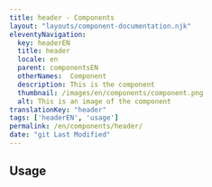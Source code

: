 ```yaml
---
title: header - Components
layout: "layouts/component-documentation.njk"
eleventyNavigation:
  key: headerEN
  title: header
  locale: en
  parent: componentsEN
  otherNames:  Component
  description: This is the component
  thumbnail: /images/en/components/component.png
  alt: This is an image of the component
translationKey: "header"
tags: ['headerEN', 'usage']
permalink: /en/components/header/
date: "git Last Modified"
---
```


## Usage